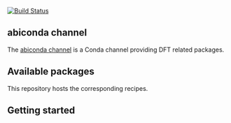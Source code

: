 [![Build Status](https://travis-ci.org/gmatteo/abiconda.svg?branch=master)](https://travis-ci.org/gmatteo/abiconda)

## abiconda channel

The [abiconda channel](https://anaconda.org/abiconda) is a Conda channel providing DFT related packages. 

## Available packages

This repository hosts the corresponding recipes.

## Getting started
